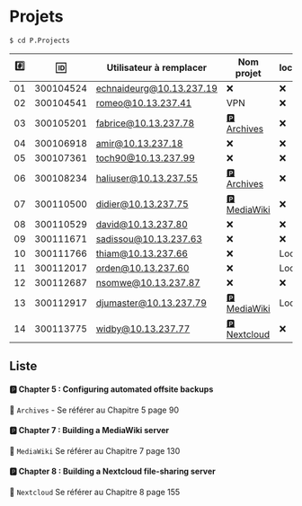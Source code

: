 # Projets



```
$ cd P.Projects
```

|:hash:| :id:      | Utilisateur à remplacer      | Nom projet       | local/cloud      | 
|------|-----------|------------------------------|------------------|------------------|
| 01   | 300104524 | echnaideurg@10.13.237.19     |:x:               |:x:               |
| 02   | 300104541 | romeo@10.13.237.41           | VPN               |:x:               |
| 03   | 300105201 | fabrice@10.13.237.78         |[:parking: Archives](README.md#parking-chapter-5--configuring-automated-offsite-backups)|:x:               |
| 04   | 300106918 | amir@10.13.237.18            |:x:               |:x:               |
| 05   | 300107361 | toch90@10.13.237.99          |:x:               |:x:               |
| 06   | 300108234 | haliuser@10.13.237.55        |[:parking: Archives](README.md#parking-chapter-5--configuring-automated-offsite-backups)|:x:               |
| 07   | 300110500 | didier@10.13.237.75          |[:parking: MediaWiki](README.md#parking-chapter-7--building-a-mediawiki-server)|:x:               |
| 08   | 300110529 | david@10.13.237.80           |:x:               |:x:               |
| 09   | 300111671 | sadissou@10.13.237.63        |:x:               |:x:               |
| 10   | 300111766 | thiam@10.13.237.66           |:x:               | Local            |
| 11   | 300112017 | orden@10.13.237.60           |:x:               | Local            |
| 12   | 300112687 | nsomwe@10.13.237.87          |:x:               |:x:               |
| 13   | 300112917 | djumaster@10.13.237.79       |[:parking: MediaWiki](README.md#parking-chapter-7--building-a-mediawiki-server)| Local            |
| 14   | 300113775 | widby@10.13.237.77           |[:parking: Nextcloud](README.md#parking-chapter-8--building-a-nextcloud-file-sharing-server)|:x:               |


## Liste 

#### :parking: Chapter 5 : Configuring automated offsite backups

:pushpin: `Archives` - Se référer au Chapitre 5 page 90

#### :parking: Chapter 7 : Building a MediaWiki server

:pushpin: `MediaWiki` Se référer au Chapitre 7 page 130

#### :parking: Chapter 8 : Building a Nextcloud file-sharing server

:pushpin: `Nextcloud` Se référer au Chapitre 8 page 155


